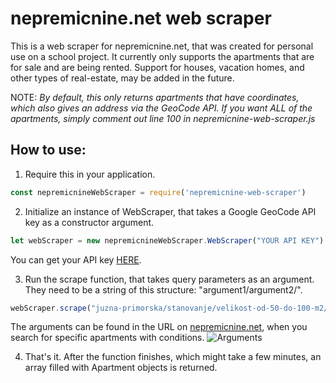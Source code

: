 # nepremicnine.net web scraper
This is a web scraper for nepremicnine.net, that was created for personal use on a school project. It currently only supports the apartments that are for sale and are being rented. Support for houses, vacation homes, and other types of real-estate, may be added in the future.

NOTE: *By default, this only returns apartments that have coordinates, which also gives an address via the GeoCode API. If you want ALL of the apartments, simply comment out line 100 in nepremicnine-web-scraper.js*

## How to use:

1. Require this in your application.
```javascript
const nepremicnineWebScraper = require('nepremicnine-web-scraper')
```

2. Initialize an instance of WebScraper, that takes a Google GeoCode API key as a constructor argument. 
```javascript
let webScraper = new nepremicnineWebScraper.WebScraper("YOUR API KEY")
```
You can get your API key [HERE](https://developers.google.com/maps/documentation/geocoding/get-api-key).

3. Run the scrape function, that takes query parameters as an argument. They need to be a string of this structure: "argument1/argument2/".
```javascript
webScraper.scrape("juzna-primorska/stanovanje/velikost-od-50-do-100-m2/")
```
The arguments can be found in the URL on [nepremicnine.net](https://www.nepremicnine.net/), when you search for specific apartments with conditions.
![Arguments](https://user-images.githubusercontent.com/48378286/168442605-16cec95e-d890-496f-a854-977f579d533e.png)

4. That's it. After the function finishes, which might take a few minutes, an array filled with Apartment objects is returned. 

